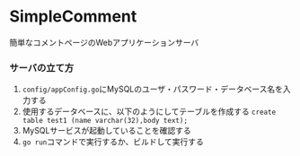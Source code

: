 # SimpleComment
簡単なコメントページのWebアプリケーションサーバ

### サーバの立て方
1. `config/appConfig.go`にMySQLのユーザ・パスワード・データベース名を入力する
1. 使用するデータベースに、以下のようにしてテーブルを作成する
  `create table test1 (name varchar(32),body text);`
1. MySQLサービスが起動していることを確認する
1. `go run`コマンドで実行するか、ビルドして実行する
